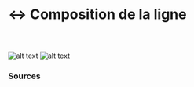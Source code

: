 # ↔️ Composition de la ligne

  
### &nbsp;

![alt text](links/set-line-composition/links/0-Ligne12.gif) 
![alt text](links/set-line-composition/links/0-Ligne20.gif)



### Sources

<!-- - **Prénom Nom**  
  *Titre*, 0000 -->

<!-- [^1]: Adrian Frutiger, *Type, Sign, Symbol*, 1980 -->

